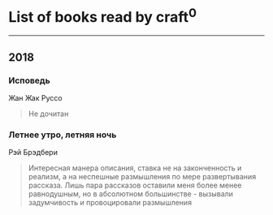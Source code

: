 # List of books read by craft<sup>0</sup>
---

## 2018

### Исповедь
Жан Жак Руссо
> Не дочитан


### Летнее утро, летняя ночь
Рэй Брэдбери
> Интересная манера описания, ставка не на законченность и реализм, а на неспешные размышления по мере развертывания рассказа. Лишь пара рассказов оставили меня более менее равнодушным, но в абсолютном большинстве - вызывали задумчивость и провоцировали размышления



